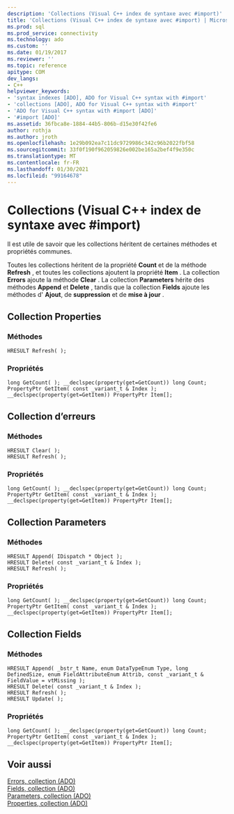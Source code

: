 ```yaml
---
description: 'Collections (Visual C++ index de syntaxe avec #import)'
title: 'Collections (Visual C++ index de syntaxe avec #import) | Microsoft Docs'
ms.prod: sql
ms.prod_service: connectivity
ms.technology: ado
ms.custom: ''
ms.date: 01/19/2017
ms.reviewer: ''
ms.topic: reference
apitype: COM
dev_langs:
- C++
helpviewer_keywords:
- 'syntax indexes [ADO], ADO for Visual C++ syntax with #import'
- 'collections [ADO], ADO for Visual C++ syntax with #import'
- 'ADO for Visual C++ syntax with #import [ADO]'
- '#import [ADO]'
ms.assetid: 36fbca8e-1884-44b5-806b-d15e30f42fe6
author: rothja
ms.author: jroth
ms.openlocfilehash: 1e29b092ea7c11dc9729986c342c96b2022fbf58
ms.sourcegitcommit: 33f0f190f962059826e002be165a2bef4f9e350c
ms.translationtype: MT
ms.contentlocale: fr-FR
ms.lasthandoff: 01/30/2021
ms.locfileid: "99164678"
---
```

# <a name="collections-visual-c-syntax-index-with-import"></a>Collections (Visual C++ index de syntaxe avec #import)
Il est utile de savoir que les collections héritent de certaines méthodes et propriétés communes.  
  
 Toutes les collections héritent de la propriété **Count** et de la méthode **Refresh** , et toutes les collections ajoutent la propriété **Item** . La collection **Errors** ajoute la méthode **Clear** . La collection **Parameters** hérite des méthodes **Append** et **Delete** , tandis que la collection **Fields** ajoute les méthodes d' **Ajout**, de **suppression** et de **mise à jour** .  
  
## <a name="properties-collection"></a>Collection Properties  
  
### <a name="methods"></a>Méthodes  
  
```  
HRESULT Refresh( );  
```  
  
### <a name="properties"></a>Propriétés  
  
```  
long GetCount( ); __declspec(property(get=GetCount)) long Count;  
PropertyPtr GetItem( const _variant_t & Index ); __declspec(property(get=GetItem)) PropertyPtr Item[];  
```  
  
## <a name="errors-collection"></a>Collection d’erreurs  
  
### <a name="methods"></a>Méthodes  
  
```  
HRESULT Clear( );  
HRESULT Refresh( );  
```  
  
### <a name="properties"></a>Propriétés  
  
```  
long GetCount( ); __declspec(property(get=GetCount)) long Count;  
PropertyPtr GetItem( const _variant_t & Index ); __declspec(property(get=GetItem)) PropertyPtr Item[];  
```  
  
## <a name="parameters-collection"></a>Collection Parameters  
  
### <a name="methods"></a>Méthodes  
  
```  
HRESULT Append( IDispatch * Object );  
HRESULT Delete( const _variant_t & Index );  
HRESULT Refresh( );  
```  
  
### <a name="properties"></a>Propriétés  
  
```  
long GetCount( ); __declspec(property(get=GetCount)) long Count;  
PropertyPtr GetItem( const _variant_t & Index ); __declspec(property(get=GetItem)) PropertyPtr Item[];  
```  
  
## <a name="fields-collection"></a>Collection Fields  
  
### <a name="methods"></a>Méthodes  
  
```  
HRESULT Append( _bstr_t Name, enum DataTypeEnum Type, long DefinedSize, enum FieldAttributeEnum Attrib, const _variant_t & FieldValue = vtMissing );  
HRESULT Delete( const _variant_t & Index );  
HRESULT Refresh( );  
HRESULT Update( );  
```  
  
### <a name="properties"></a>Propriétés  
  
```  
long GetCount( ); __declspec(property(get=GetCount)) long Count;  
PropertyPtr GetItem( const _variant_t & Index ); __declspec(property(get=GetItem)) PropertyPtr Item[];  
```  
  
## <a name="see-also"></a>Voir aussi  
 [Errors, collection (ADO)](./errors-collection-ado.md)   
 [Fields, collection (ADO)](./fields-collection-ado.md)   
 [Parameters, collection (ADO)](./parameters-collection-ado.md)   
 [Properties, collection (ADO)](./properties-collection-ado.md)